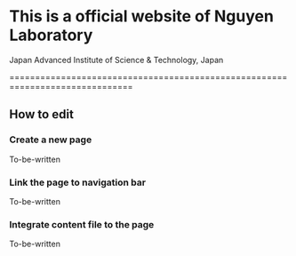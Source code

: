 # This is a official website of Nguyen Laboratory 
Japan Advanced Institute of Science & Technology, Japan

==============================================================================

## How to edit

### Create a new page
To-be-written

### Link the page to navigation bar
To-be-written

### Integrate content file to the page
To-be-written

